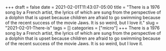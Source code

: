 +++draft = falsedate = 2021-02-01T11:43:07-05:00title = "There is a 1976 song by a French artist, the lyrics of which are sung from the perspective of a dolphin that is upset because children are afraid to go swimming because of the recent success of the movie Jaws. It is so weird, but I love it."slug = "2021-02-01-There-is"tags = []categories = ["micro"]+++There is a 1976 song by a French artist, the lyrics of which are sung from the perspective of a dolphin that is upset because children are afraid to go swimming because of the recent success of the movie Jaws. It is so weird, but I love it.